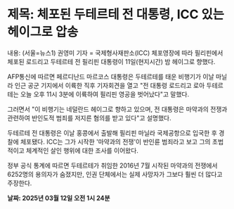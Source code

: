 # **제목: 체포된 두테르테 전 대통령, ICC 있는 헤이그로 압송**

  내용: (서울=뉴스1) 권영미 기자 = 국제형사재판소(ICC) 체포영장에 따라 필리핀에서 체포된 로드리고 두테르테 전 필리핀 대통령이 11일(현지시간) 밤 헤이그로 향했다. 

AFP통신에 따르면 페르디난드 마르코스 대통령은 두테르테를 태운 비행기가 이날 마닐라 인근 공군 기지에서 이륙한 직후 기자회견을 열고 "전 대통령 로드리고 로아 두테르테는 오늘 오후 11시 3분에 이륙하여 필리핀 영공을 벗어났다"고 말했다. 

그러면서 "이 비행기는 네덜란드 헤이그로 향하고 있으며, 전 대통령은 마약과의 전쟁과 관련하여 반인도적 범죄를 저지른 혐의를 받고 있다"고 설명했다. 

두테르테 전 대통령은 이날 홍콩에서 출발해 필리핀 마닐라 국제공항으로 입국한 후 경찰에 체포됐다. ICC는 그가 시작한 '마약과의 전쟁'이 반인륜 범죄라고 보고 그의 초법적이고 체계적인 살인 행위에 대한 조사를 이어왔다. 

정부 공식 통계에 따르면 두테르테가 취임한 2016년 7월 시작된 마약과의 전쟁에서 6252명의 용의자가 숨졌지만, 인권 단체에서는 실제 사망자가 그보다 훨씬 더 많다고 주장한다.

  **날짜: 2025년 03월 12일 오전 1시 24분**